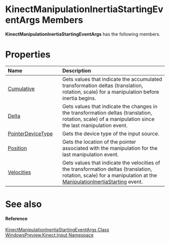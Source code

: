 KinectManipulationInertiaStartingEventArgs Members  
==================================================  

**KinectManipulationInertiaStartingEventArgs** has the following members.  

<span id="publicpropertiesSection"></span>

Properties  
==========  

<table>
<colgroup>
<col width="30%" />
<col width="60%" />
</colgroup>
<thead>
<tr class="header">
<th align="left">Name</th>
<th align="left">Description</th>
</tr>
</thead>
<tbody>
<tr class="odd">
<td align="left"><a href="Properties/Cumulative_Property.md">Cumulative</a></td>
<td align="left">Gets values that indicate the accumulated transformation deltas (translation, rotation, scale) for a manipulation before inertia begins.</td>
</tr>
<tr class="even">
<td align="left"><a href="Properties/Delta_Property.md">Delta</a></td>
<td align="left">Gets values that indicate the changes in the transformation deltas (translation, rotation, scale) of a manipulation since the last manipulation event.</td>
</tr>
<tr class="odd">
<td align="left"><a href="Properties/PointerDeviceType_Property.md">PointerDeviceType</a></td>
<td align="left">Gets the device type of the input source.</td>
</tr>
<tr class="even">
<td align="left"><a href="Properties/Position_Property.md">Position</a></td>
<td align="left">Gets the location of the pointer associated with the manipulation for the last manipulation event.</td>
</tr>
<tr class="odd">
<td align="left"><a href="Properties/Velocities_Property.md">Velocities</a></td>
<td align="left">Gets values that indicate the velocities of the transformation deltas (translation, rotation, scale) for a manipulation at the <a href="../KinectGestureRecognizer/Events/ManipulationInertiaStart.md">ManipulationInertiaStarting</a> event.</td>
</tr>
</tbody>
</table>

<span id="ID4EK"></span>

See also  
========  

<span id="ID4EM"></span>
#### Reference  

[KinectManipulationInertiaStartingEventArgs Class](../KinectManipulationInerti.md)  
 [WindowsPreview.Kinect.Input Namespace](../../Kinect.Input.md)  



<!--Please do not edit the data in the comment block below.-->
<!--
TOCTitle : KinectManipulationInertiaStartingEventArgs Members
RLTitle : KinectManipulationInertiaStartingEventArgs Members
KeywordF : WindowsPreview.Kinect.Input.KinectManipulationInertiaStartingEventArgs
KeywordF : KinectManipulationInertiaStartingEventArgs
KeywordK : KinectManipulationInertiaStartingEventArgs class
KeywordK : KinectManipulationInertiaStartingEventArgs class, all members
KeywordK : WindowsPreview.Kinect.Input.KinectManipulationInertiaStartingEventArgs class
HelpPriority : 1
KeywordA : AllMembers.T:WindowsPreview.Kinect.Input.KinectManipulationInertiaStartingEventArgs
AssetID : AllMembers.T:WindowsPreview.Kinect.Input.KinectManipulationInertiaStartingEventArgs
Locale : en-us
CommunityContent : 1
TargetOS : Windows
TopicType : kbSyntax
DocSet : K4Wv2
ProjType : K4Wv2Proj
Technology : Kinect for Windows
Product : Kinect for Windows SDK v2
productversion : 20
-->
